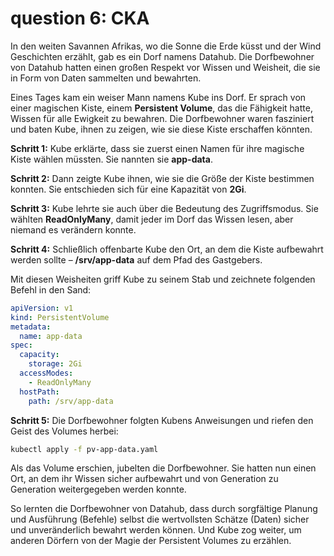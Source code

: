 # question 6: CKA 

In den weiten Savannen Afrikas, wo die Sonne die Erde küsst und der Wind Geschichten erzählt, gab es ein Dorf namens Datahub. Die Dorfbewohner von Datahub hatten einen großen Respekt vor Wissen und Weisheit, die sie in Form von Daten sammelten und bewahrten.

Eines Tages kam ein weiser Mann namens Kube ins Dorf. Er sprach von einer magischen Kiste, einem **Persistent Volume**, das die Fähigkeit hatte, Wissen für alle Ewigkeit zu bewahren. Die Dorfbewohner waren fasziniert und baten Kube, ihnen zu zeigen, wie sie diese Kiste erschaffen könnten.

**Schritt 1:** Kube erklärte, dass sie zuerst einen Namen für ihre magische Kiste wählen müssten. Sie nannten sie **app-data**.

**Schritt 2:** Dann zeigte Kube ihnen, wie sie die Größe der Kiste bestimmen konnten. Sie entschieden sich für eine Kapazität von **2Gi**.

**Schritt 3:** Kube lehrte sie auch über die Bedeutung des Zugriffsmodus. Sie wählten **ReadOnlyMany**, damit jeder im Dorf das Wissen lesen, aber niemand es verändern konnte.

**Schritt 4:** Schließlich offenbarte Kube den Ort, an dem die Kiste aufbewahrt werden sollte – **/srv/app-data** auf dem Pfad des Gastgebers.

Mit diesen Weisheiten griff Kube zu seinem Stab und zeichnete folgenden Befehl in den Sand:
```yaml
apiVersion: v1
kind: PersistentVolume
metadata:
  name: app-data
spec:
  capacity:
    storage: 2Gi
  accessModes:
    - ReadOnlyMany
  hostPath:
    path: /srv/app-data
```

**Schritt 5:** Die Dorfbewohner folgten Kubens Anweisungen und riefen den Geist des Volumes herbei:
```bash
kubectl apply -f pv-app-data.yaml
```

Als das Volume erschien, jubelten die Dorfbewohner. Sie hatten nun einen Ort, an dem ihr Wissen sicher aufbewahrt und von Generation zu Generation weitergegeben werden konnte.

So lernten die Dorfbewohner von Datahub, dass durch sorgfältige Planung und Ausführung (Befehle) selbst die wertvollsten Schätze (Daten) sicher und unveränderlich bewahrt werden können. Und Kube zog weiter, um anderen Dörfern von der Magie der Persistent Volumes zu erzählen.